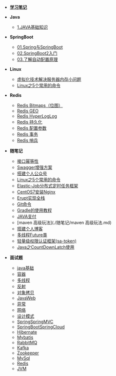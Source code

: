 - [**学习笔记**](README.md)


- **Java**

  - [1.JAVA基础知识](./Java/1.JAVA基础知识.md)
- **SpringBoot**
  - [01.Spring与SpringBoot](./SpringBoot/01.Spring与SpringBoot.md)
  - [02.SpringBoot2入门](./SpringBoot/02.SpringBoot2入门.md)
  - [03.了解自动配置原理](./SpringBoot/03.了解自动配置原理.md)
- **Linux**
  - [虚拟化技术解决服务器内存小问题](./Linux/虚拟化技术解决服务器内存小问题/README.md)
  - [Linux之5个常用的命令](./随笔记/Linux之5个常用的命令.md)
- **Redis**
  - [Redis Bitmaps（位图）](./Redis/Bitmaps.md)
  - [Redis GEO](./Redis/GEO.md)
  - [Redis HyperLogLog](./Redis/HyperLogLog.md)
  - [Redis 持久化](./Redis/持久化.md)
  - [Redis 配置参数](./Redis/配置参数.md)
  - [Redis 事务](./Redis/事务.md)
  - [Redis 哨兵](./Redis/哨兵.md)
- **随笔记**
  - [接口幂等性](./随笔记/接口幂等性.md)
  - [Swagger增强方案](./随笔记/Swagger增强方案.md)
  - [搭建个人公众号](./随笔记/搭建个人公众号.md)
  - [Linux之5个常用的命令](./随笔记/Linux之5个常用的命令.md)
  - [Elastic-Job分布式定时任务框架](./随笔记/Elastic-Job分布式定时任务框架.md)
  - [CentOS7安装Nginx](./随笔记/CentOS7安装Nginx.md)
  - [Erupt实现全栈](./随笔记/Erupt实现全栈.md)
  - [Git命令](./随笔记/Git命令.md)
  - [Gradle的使用教程](./随笔记/Gradle的使用教程.md)
  - [JAVA支付](./随笔记/JAVA支付.md)
  - [maven 高级玩法](./随笔记/maven 高级玩法.md)
  - [搭建个人博客](./随笔记/搭建个人博客.md)
  - [多线程Future类](./随笔记/多线程Future类.md)
  - [轻量级权限认证框架(sa-token)](./随笔记/轻量级权限认证框架(sa-token).md)
  - [Java之CountDownLatch使用](./随笔记/Java之CountDownLatch使用.md)
- **面试题**
  - [java基础](./面试题/java基础.md)
  - [容器](./面试题/容器.md)
  - [多线程](./面试题/多线程.md)
  - [反射](./面试题/反射.md)
  - [对象拷贝](./面试题/对象拷贝.md)
  - [JavaWeb](./面试题/JavaWeb.md)
  - [异常](./面试题/异常.md)
  - [网络](./面试题/网络.md)
  - [设计模式](./面试题/设计模式.md)
  - [SpringSpringMVC](./面试题/SpringSpringMVC.md)
  - [SpringBootSpringCloud](./面试题/SpringBootSpringCloud.md)
  - [Hibernate](./面试题/Hibernate.md)
  - [Mybatis](./面试题/Mybatis.md)
  - [RabbitMQ](./面试题/RabbitMQ.md)
  - [Kafka](./面试题/Kafka.md)
  - [Zookeeper](./面试题/Zookeeper.md)
  - [MySql](./面试题/MySql.md)
  - [Redis](./面试题/Redis.md)
  - [JVM](./面试题/JVM.md)